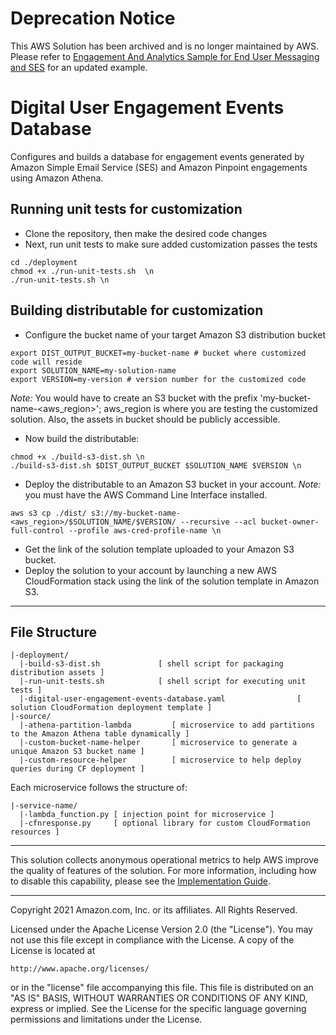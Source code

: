 # Deprecation Notice
This AWS Solution has been archived and is no longer maintained by AWS. Please refer to [Engagement And Analytics Sample for End User Messaging and SES](https://github.com/aws-samples/Engagement-Database-And-Analytics-Sample-For-End-User-Messaging-And-SES) for an updated example.

# Digital User Engagement Events Database
Configures and builds a database for engagement events generated by Amazon Simple Email Service (SES) and Amazon Pinpoint engagements using Amazon Athena.

## Running unit tests for customization
* Clone the repository, then make the desired code changes
* Next, run unit tests to make sure added customization passes the tests
```
cd ./deployment
chmod +x ./run-unit-tests.sh  \n
./run-unit-tests.sh \n
```

## Building distributable for customization
* Configure the bucket name of your target Amazon S3 distribution bucket
```
export DIST_OUTPUT_BUCKET=my-bucket-name # bucket where customized code will reside
export SOLUTION_NAME=my-solution-name
export VERSION=my-version # version number for the customized code
```
_Note:_ You would have to create an S3 bucket with the prefix 'my-bucket-name-<aws_region>'; aws_region is where you are testing the customized solution. Also, the assets in bucket should be publicly accessible.

* Now build the distributable:
```
chmod +x ./build-s3-dist.sh \n
./build-s3-dist.sh $DIST_OUTPUT_BUCKET $SOLUTION_NAME $VERSION \n
```

* Deploy the distributable to an Amazon S3 bucket in your account. _Note:_ you must have the AWS Command Line Interface installed.
```
aws s3 cp ./dist/ s3://my-bucket-name-<aws_region>/$SOLUTION_NAME/$VERSION/ --recursive --acl bucket-owner-full-control --profile aws-cred-profile-name \n
```

* Get the link of the solution template uploaded to your Amazon S3 bucket.
* Deploy the solution to your account by launching a new AWS CloudFormation stack using the link of the solution template in Amazon S3.

***

## File Structure

```
|-deployment/
  |-build-s3-dist.sh             [ shell script for packaging distribution assets ]
  |-run-unit-tests.sh            [ shell script for executing unit tests ]
  |-digital-user-engagement-events-database.yaml                [ solution CloudFormation deployment template ]
|-source/
  |-athena-partition-lambda         [ microservice to add partitions to the Amazon Athena table dynamically ]
  |-custom-bucket-name-helper       [ microservice to generate a unique Amazon S3 bucket name ]
  |-custom-resource-helper          [ microservice to help deploy queries during CF deployment ]

```

Each microservice follows the structure of:

```
|-service-name/
  |-lambda_function.py [ injection point for microservice ]
  |-cfnresponse.py     [ optional library for custom CloudFormation  resources ]
```

***
 
This solution collects anonymous operational metrics to help AWS improve the quality of features of the solution. For more information, including how to disable this capability, please see the [Implementation Guide](https://docs.aws.amazon.com/solutions/latest/digital-user-engagement-events-database/appendix-f.html).

***
Copyright 2021 Amazon.com, Inc. or its affiliates. All Rights Reserved.

Licensed under the Apache License Version 2.0 (the "License"). You may not use this file except in compliance with the License. A copy of the License is located at

    http://www.apache.org/licenses/

or in the "license" file accompanying this file. This file is distributed on an "AS IS" BASIS, WITHOUT WARRANTIES OR CONDITIONS OF ANY KIND, express or implied. See the License for the specific language governing permissions and limitations under the License.
